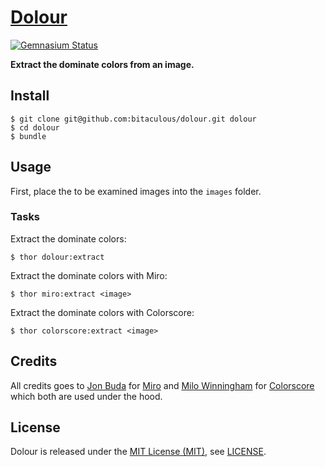 [Dolour]
========

[![Gemnasium Status][Gemnasium Status]][Gemnasium]

**Extract the dominate colors from an image.**

Install
-------

    $ git clone git@github.com:bitaculous/dolour.git dolour
    $ cd dolour
    $ bundle

Usage
-----

First, place the to be examined images into the `images` folder.

### Tasks

Extract the dominate colors:

```
$ thor dolour:extract
```

Extract the dominate colors with Miro:

```
$ thor miro:extract <image>
```

Extract the dominate colors with Colorscore:

```
$ thor colorscore:extract <image>
```

Credits
-------

All credits goes to [Jon Buda] for [Miro] and [Milo Winningham] for [Colorscore] which both are used under the hood.

License
-------

Dolour is released under the [MIT License (MIT)], see [LICENSE].

[Colorscore]: https://github.com/quadule/colorscore "Finds the dominant colors in an image and scores them against a user-defined palette, using the CIE2000 Delta E formula."
[Dolour]: https://bitaculous.github.io/dolour/ "Extract the dominate colors from an image."
[Gemnasium]: https://gemnasium.com/bitaculous/dolour "Dolour at Gemnasium"
[Gemnasium Status]: https://img.shields.io/gemnasium/bitaculous/dolour.svg?style=flat "Gemnasium Status"
[Jon Buda]: https://github.com/jonbuda "Jon Buda"
[LICENSE]: https://raw.githubusercontent.com/bitaculous/dolour/master/LICENSE "License"
[Milo Winningham]: https://github.com/quadule "Milo Winningham"
[Miro]: https://github.com/jonbuda/miro "A Ruby gem to help extract the dominant colors from an image."
[MIT License (MIT)]: http://opensource.org/licenses/MIT "The MIT License (MIT)"